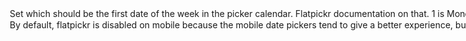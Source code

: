 <Option name="`first_day_of_week`">

Set which should be the first date of the week in the picker calendar. Flatpickr [documentation](https://flatpickr.js.org/localization/) on that. 1 is Monday, and 7 is Sunday.

#### Default value

`1`

#### Possible values

`1`, `2`, `3`, `4`, `5`, `6`, and `7`
</Option>

<Option name="`disable_mobile`">

By default, flatpickr is [disabled on mobile](https://flatpickr.js.org/mobile-support/) because the mobile date pickers tend to give a better experience, but you can override that using `disable_mobile: true` (misleading to set it to `true`, I know. We're just forwarding the option). So that will override that behavior and display flatpickr on mobile devices too.

#### Default value

`false`

#### Possible values

`true`, `false`
</Option>
